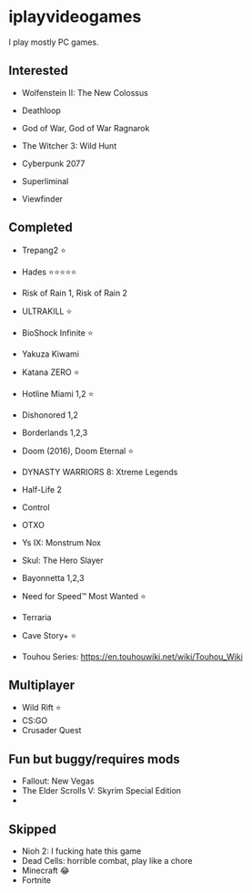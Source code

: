 # iplayvideogames

I play mostly PC games.

## Interested

- Wolfenstein II: The New Colossus
- Deathloop
- God of War, God of War Ragnarok
- The Witcher 3: Wild Hunt

- Cyberpunk 2077
- Superliminal
- Viewfinder

## Completed

- Trepang2 ⭐
- Hades ⭐⭐⭐⭐⭐
- Risk of Rain 1, Risk of Rain 2
- ULTRAKILL ⭐
- BioShock Infinite ⭐
- Yakuza Kiwami
- Katana ZERO ⭐
- Hotline Miami 1,2 ⭐
- Dishonored 1,2
- Borderlands 1,2,3
- Doom (2016), Doom Eternal ⭐
- DYNASTY WARRIORS 8: Xtreme Legends
- Half-Life 2
- Control
- OTXO

- Ys IX: Monstrum Nox
- Skul: The Hero Slayer
- Bayonnetta 1,2,3
- Need for Speed™ Most Wanted ⭐
- Terraria
- Cave Story+ ⭐
- Touhou Series: https://en.touhouwiki.net/wiki/Touhou_Wiki

## Multiplayer

- Wild Rift ⭐
- CS:GO
- Crusader Quest

## Fun but buggy/requires mods

- Fallout: New Vegas
- The Elder Scrolls V: Skyrim Special Edition
- 
## Skipped

- Nioh 2: I fucking hate this game
- Dead Cells: horrible combat, play like a chore
- Minecraft 😂
- Fortnite

